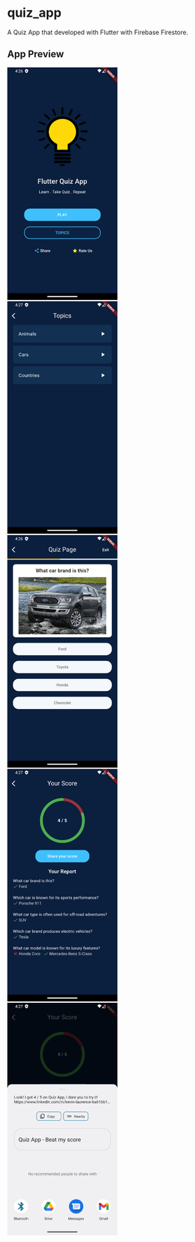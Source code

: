 # quiz_app

A Quiz App that developed with Flutter with Firebase Firestore.

## App Preview
<img src="https://github.com/heathscliff334/flutter_quiz_app/blob/main/screenshots/screenshot-1.png" width="50%">
<img src="https://github.com/heathscliff334/flutter_quiz_app/blob/main/screenshots/screenshot-2.png" width="50%">
<img src="https://github.com/heathscliff334/flutter_quiz_app/blob/main/screenshots/screenshot-3.png" width="50%">
<img src="https://github.com/heathscliff334/flutter_quiz_app/blob/main/screenshots/screenshot-4.png" width="50%">
<img src="https://github.com/heathscliff334/flutter_quiz_app/blob/main/screenshots/screenshot-5.png" width="50%">

